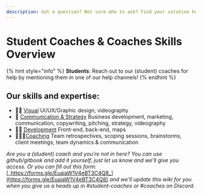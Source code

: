 ```yaml
---
description: Got a question? Not sure who to ask? Find your solution here!
---
```


# Student Coaches & Coaches Skills Overview

{% hint style="info" %}
**Students**: Reach out to our \(student\) coaches for help by mentioning them in one of our help channels!
{% endhint %}

## Our skills and expertise:

* 👩‍🎤 [Visual](visual.md) UI/UX/Graphic design, videography 
* 🦄 [Communication & Strategy](communication-and-strategy.md) Business development, marketing, communication, copywriting, pitching, strategy, videography 
* 🦹🏽 [Development](development.md) Front-end, back-end, maps 
* 🧙🏼‍♀️[Coaching](coaching.md) Team retrospectives, scoping sessions, brainstorms, client meetings, team dynamics & communication 

_Are you a \(student\) coach and you're not in here? You can use github/gitbook and add it yourself; just let us know and we'll give you access. Or you can fill out this form:_ [_https://forms.gle/EuaiaW1V4eBT3C4Q8_](https://forms.gle/EuaiaW1V4eBT3C4Q8) _and we'll update this wiki for you when you give us a heads up in \#student-coaches or \#coaches on Discord._

